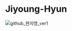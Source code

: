 # Jiyoung-Hyun
![github_현지영_ver1](https://user-images.githubusercontent.com/24906022/135575051-315b1058-ba5f-4298-8e67-bb939c443d3e.png)
